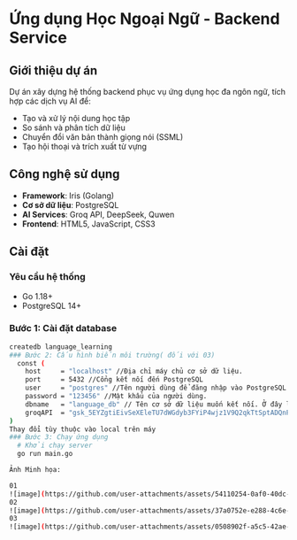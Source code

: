 # Ứng dụng Học Ngoại Ngữ - Backend Service
## Giới thiệu dự án

Dự án xây dựng hệ thống backend phục vụ ứng dụng học đa ngôn ngữ, tích hợp các dịch vụ AI để:
- Tạo và xử lý nội dung học tập
- So sánh và phân tích dữ liệu
- Chuyển đổi văn bản thành giọng nói (SSML)
- Tạo hội thoại và trích xuất từ vựng

## Công nghệ sử dụng
- **Framework**: Iris (Golang)
- **Cơ sở dữ liệu**: PostgreSQL
- **AI Services**: Groq API, DeepSeek, Quwen
- **Frontend**: HTML5, JavaScript, CSS3

## Cài đặt

### Yêu cầu hệ thống
- Go 1.18+
- PostgreSQL 14+

### Bước 1: Cài đặt database
```bash
createdb language_learning
### Bước 2: Cấu hình biến môi trường( đối với 03)
  const (
	host     = "localhost" //Địa chỉ máy chủ cơ sở dữ liệu.
	port     = 5432 //Cổng kết nối đến PostgreSQL
	user     = "postgres" //Tên người dùng để đăng nhập vào PostgreSQL.
	password = "123456" //Mật khẩu của người dùng. 
	dbname   = "language_db" // Tên cơ sở dữ liệu muốn kết nối. Ở đây là "language_db"
	groqAPI  = "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" // Khóa API để xác thực với dịch vụ Groq
)
Thay đổi tùy thuộc vào local trên máy
### Bước 3: Chạy ứng dụng
  # Khởi chạy server
  go run main.go

Ảnh Minh họa: 

01
![image](https://github.com/user-attachments/assets/54110254-0af0-40dc-ba72-1827f6398a18)
02
![image](https://github.com/user-attachments/assets/37a0752e-e288-4c6e-8251-d110c81353bd)
03
![image](https://github.com/user-attachments/assets/0508902f-a5c5-42ae-b056-5cfeeb16cc00)

